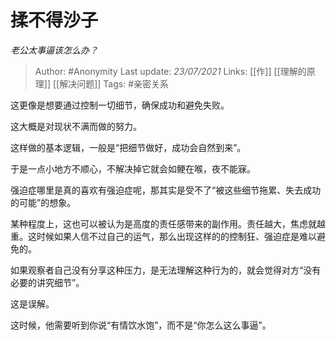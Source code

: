 # 揉不得沙子
*老公太事逼该怎么办？*

> Author: #Anonymity
Last update: *23/07/2021* 
Links: [[作]] [[理解的原理]] [[解决问题]]
Tags:    #亲密关系

这更像是想要通过控制一切细节，确保成功和避免失败。

这大概是对现状不满而做的努力。

这样做的基本逻辑，一般是“把细节做好，成功会自然到来”。

于是一点小地方不顺心，不解决掉它就会如鲠在喉，夜不能寐。

强迫症哪里是真的喜欢有强迫症呢，那其实是受不了“被这些细节拖累、失去成功的可能”的想象。

某种程度上，这也可以被认为是高度的责任感带来的副作用。责任越大，焦虑就越重。这时候如果人信不过自己的运气，那么出现这样的的控制狂、强迫症是难以避免的。

如果观察者自己没有分享这种压力，是无法理解这种行为的，就会觉得对方“没有必要的讲究细节”。

这是误解。

这时候，他需要听到你说“有情饮水饱”，而不是“你怎么这么事逼”。



